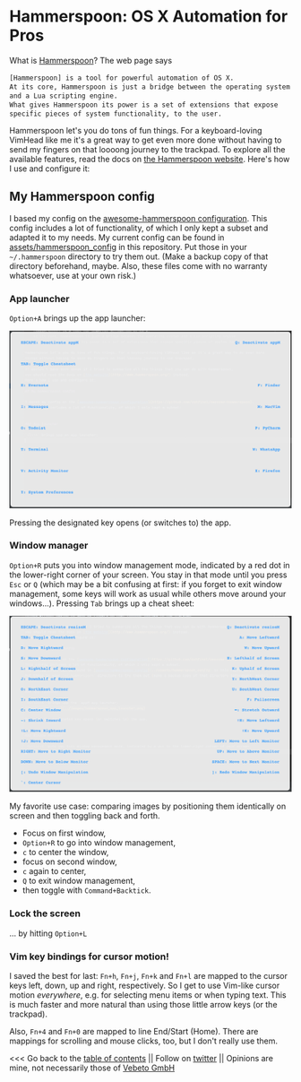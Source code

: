 # Hammerspoon: OS X Automation for Pros

What is [Hammerspoon](http://www.hammerspoon.org/)? The web page says

    [Hammerspoon] is a tool for powerful automation of OS X. 
    At its core, Hammerspoon is just a bridge between the operating system and a Lua scripting engine. 
    What gives Hammerspoon its power is a set of extensions that expose specific pieces of system functionality, to the user.
    
Hammerspoon let's you do tons of fun things. For a keyboard-loving VimHead like me it's a great way to get even more done
without having to send my fingers on that loooong journey to the trackpad.
To explore all the available features, read the docs on [the Hammerspoon website](http://www.hammerspoon.org/).
Here's how I use and configure it:

## My Hammerspoon config

I based my config on the [awesome-hammerspoon configuration](https://github.com/ashfinal/awesome-hammerspoon).
This config includes a lot of functionality, of which I only kept a subset and adapted it to my needs.
My current config can be found in [assets/hammerspoon_config](../assets/hammerspoon_config) in this repository.
Put those in your `~/.hammerspoon` directory to try them out. 
(Make a backup copy of that directory beforehand, maybe. 
Also, these files come with no warranty whatsoever, use at your own risk.)


### App launcher

`Option+A` brings up the app launcher:

![appM screenshot](../images/hammerspoon_app_launcher.png)

Pressing the designated key opens (or switches to) the app.


### Window manager

`Option+R` puts you into window management mode, indicated by a red dot in the lower-right corner of your screen.
You stay in that mode until you press `Esc` or `Q` (which may be a bit confusing at first: if you forget to exit window management,
some keys will work as usual while others move around your windows...).
Pressing `Tab` brings up a cheat sheet:

![window manager cheat sheet](../images/hammerspoon_window_manager.png)

My favorite use case: comparing images by positioning them identically on screen and then toggling back and forth.
* Focus on first window, 
* `Option+R` to go into window management, 
* `c` to center the window, 
* focus on second window, 
* `c` again to center,
* `Q` to exit window management,
* then toggle with `Command+Backtick`.


### Lock the screen

... by hitting `Option+L`


### Vim key bindings for cursor motion!

I saved the best for last: `Fn+h`, `Fn+j`, `Fn+k` and `Fn+l` are mapped to the cursor keys left, down, up and right, respectively.
So I get to use Vim-like cursor motion _everywhere_, e.g. for selecting menu items or when typing text.
This is much faster and more natural than using those little arrow keys (or the trackpad).

Also, `Fn+4` and `Fn+0` are mapped to line End/Start (Home). There are mappings for scrolling and mouse clicks, too, 
but I don't really use them.


<<< Go back to the [table of contents](../README.md) || Follow on [twitter](https://twitter.com/EberhardHansis) || Opinions are mine, not necessarily those of [Vebeto GmbH](https://www.vebeto.de)